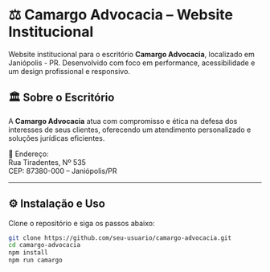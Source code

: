 # ⚖️ Camargo Advocacia – Website Institucional

Website institucional para o escritório **Camargo Advocacia**, localizado em Janiópolis - PR. Desenvolvido com foco em performance, acessibilidade e um design profissional e responsivo.

## 🏛️ Sobre o Escritório

A **Camargo Advocacia** atua com compromisso e ética na defesa dos interesses de seus clientes, oferecendo um atendimento personalizado e soluções jurídicas eficientes.

📍 Endereço:  
Rua Tiradentes, Nº 535  
CEP: 87380-000 – Janiópolis/PR

---

## ⚙️ Instalação e Uso

Clone o repositório e siga os passos abaixo:

```bash
git clone https://github.com/seu-usuario/camargo-advocacia.git
cd camargo-advocacia
npm install
npm run camargo
```
